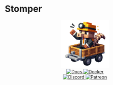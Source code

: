 # Stomper
<div align="center">
    <img src=".github/img/stomper.png" alt="logo" width="150px" height="150px">
    <br>
    <a href="https://www.stomper.cloud/">
        <img src="https://img.shields.io/badge/Docs-4285F4?style=for-the-badge&logo=Google-chrome&logoColor=white" alt="Docs">
    </a>
    <a href="https://hub.docker.com/repository/docker/joseluishd/stomper/general">
        <img src="https://img.shields.io/badge/Docker-2CA5E0?style=for-the-badge&logo=docker&logoColor=white" alt="Docker">
    </a>
    <br>
    <a href="https://discord.gg/wPzksujP7D">
        <img src="https://img.shields.io/badge/Discord-5865F2?style=for-the-badge&logo=discord&logoColor=white" alt="Discord">
    </a>
    <a href="https://patreon.com/JoseLuisHD">
        <img src="https://img.shields.io/badge/Patreon-F96854?style=for-the-badge&logo=patreon&logoColor=white" alt="Patreon">
    </a>
</div>